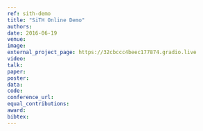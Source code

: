 ```yaml
---
ref: sith-demo
title: "SiTH Online Demo"
authors: 
date: 2016-06-19
venue:
image:
external_project_page: https://32cbccc4beec177874.gradio.live
video: 
talk: 
paper: 
poster: 
data: 
code: 
conference_url: 
equal_contributions: 
award: 
bibtex:
---
```

